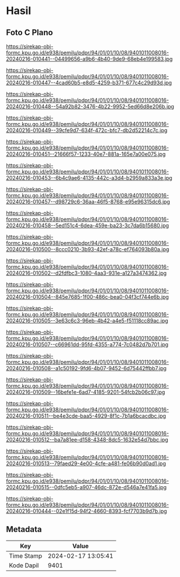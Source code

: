 # Hasil

## Foto C Plano

https://sirekap-obj-formc.kpu.go.id/e938/pemilu/pdpr/94/01/01/10/08/9401011008016-20240216-010441--04499656-a9b6-4b40-9de9-68eb4e199583.jpg

https://sirekap-obj-formc.kpu.go.id/e938/pemilu/pdpr/94/01/01/10/08/9401011008016-20240216-010447--4cad60b5-e8d5-4259-b371-677c4c29d93d.jpg

https://sirekap-obj-formc.kpu.go.id/e938/pemilu/pdpr/94/01/01/10/08/9401011008016-20240216-010448--54a92b82-3476-4b22-9952-5ed66d8e206b.jpg

https://sirekap-obj-formc.kpu.go.id/e938/pemilu/pdpr/94/01/01/10/08/9401011008016-20240216-010449--39cfe9d7-634f-472c-bfc7-db2d52214c7c.jpg

https://sirekap-obj-formc.kpu.go.id/e938/pemilu/pdpr/94/01/01/10/08/9401011008016-20240216-010451--21666f57-1233-40e7-881a-165e7a00e075.jpg

https://sirekap-obj-formc.kpu.go.id/e938/pemilu/pdpr/94/01/01/10/08/9401011008016-20240216-010453--6b4c9ae6-4135-442c-a3d4-b2959a833a3e.jpg

https://sirekap-obj-formc.kpu.go.id/e938/pemilu/pdpr/94/01/01/10/08/9401011008016-20240216-010457--d98729c6-36aa-46f5-8768-e95e96315dc6.jpg

https://sirekap-obj-formc.kpu.go.id/e938/pemilu/pdpr/94/01/01/10/08/9401011008016-20240216-010458--5ed151c4-6dea-459e-ba23-3c7da6b15680.jpg

https://sirekap-obj-formc.kpu.go.id/e938/pemilu/pdpr/94/01/01/10/08/9401011008016-20240216-010500--8ccc0210-3b93-42ef-a78c-ef764093b80a.jpg

https://sirekap-obj-formc.kpu.go.id/e938/pemilu/pdpr/94/01/01/10/08/9401011008016-20240216-010502--d2fdfbc3-1080-4aa3-931e-a127a3474362.jpg

https://sirekap-obj-formc.kpu.go.id/e938/pemilu/pdpr/94/01/01/10/08/9401011008016-20240216-010504--845e7685-1f00-486c-bea0-04f3cf744e6b.jpg

https://sirekap-obj-formc.kpu.go.id/e938/pemilu/pdpr/94/01/01/10/08/9401011008016-20240216-010505--3e63c6c3-96eb-4b42-a4e5-f51118cc89ac.jpg

https://sirekap-obj-formc.kpu.go.id/e938/pemilu/pdpr/94/01/01/10/08/9401011008016-20240216-010507--c66961dd-95fd-4355-a774-7c0482d7b701.jpg

https://sirekap-obj-formc.kpu.go.id/e938/pemilu/pdpr/94/01/01/10/08/9401011008016-20240216-010508--a1c50192-9fd6-4b07-9452-6d75442ffbb7.jpg

https://sirekap-obj-formc.kpu.go.id/e938/pemilu/pdpr/94/01/01/10/08/9401011008016-20240216-010509--16befe1e-6ad7-4185-9201-54fcb2b06c97.jpg

https://sirekap-obj-formc.kpu.go.id/e938/pemilu/pdpr/94/01/01/10/08/9401011008016-20240216-010511--be4e3cde-baa5-4929-8f1c-7b1a6bcacdbc.jpg

https://sirekap-obj-formc.kpu.go.id/e938/pemilu/pdpr/94/01/01/10/08/9401011008016-20240216-010512--ba7a81ee-d158-4348-8dc5-1632e54d7bbc.jpg

https://sirekap-obj-formc.kpu.go.id/e938/pemilu/pdpr/94/01/01/10/08/9401011008016-20240216-010513--79faed29-4e00-4cfe-a481-fe06b90d0ad1.jpg

https://sirekap-obj-formc.kpu.go.id/e938/pemilu/pdpr/94/01/01/10/08/9401011008016-20240216-010515--0dfc5eb5-a907-46dc-872e-d546a7e41fa5.jpg

https://sirekap-obj-formc.kpu.go.id/e938/pemilu/pdpr/94/01/01/10/08/9401011008016-20240216-010444--02e1f15d-94f2-4660-8393-fcf7703b9d7b.jpg


## Metadata

| Key        | Value               |
| ---------- | ------------------- |
| Time Stamp | 2024-02-17 13:05:41 |
| Kode Dapil | 9401                |




